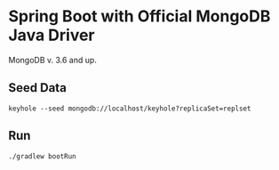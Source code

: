 # Spring Boot with Official MongoDB Java Driver
MongoDB v. 3.6 and up.

## Seed Data

```
keyhole --seed mongodb://localhost/keyhole?replicaSet=replset
```

## Run

```
./gradlew bootRun
```
